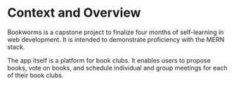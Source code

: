 # Context and Overview
Bookworms is a capstone project to finalize four months of self-learning in web development. It is intended to demonstrate proficiency with the MERN stack.

The app itself is a platform for book clubs. It enables users to propose books, vote on books, and schedule individual and group meetings for each of their book clubs.
